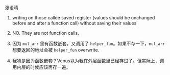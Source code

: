 张语晴

1. writing on those callee saved register (values should be unchanged before and after a function call) without saving their values

2. NO. They are not function calls.

3. 因为 `mul_arr` 里有函数嵌套，又调用了 `helper_fun`。如果不存一下，`mul_arr` 想要返回的地址会被 `helper_fun` overwrite.

4. 我猜是因为函数嵌套？Venus以为我在外层函数里已经存过了。但实际上，调用内层的时候应该再存一遍。